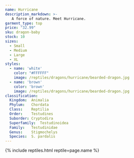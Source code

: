 ```yaml
---
name: Hurricane
description_markdown: >-
   A force of nature. Meet Hurricane.
garment_type: top
price: "32.99" 
sku: dragon-baby
stock: 10
sizes:
  - Small
  - Medium
  - Large
  - XL
styles:
  - name: 'white' 
    color: "#FFFFFF"
    image: /reptiles/dragons/hurricane/bearded-dragon.jpg
  - name: 'brown'
    color: 'brown'
    image: /reptiles/dragons/hurricane/bearded-dragon.jpg
classification:
  Kingdom:	Animalia
  Phylum:	Chordata
  Class:	Reptilia
  Order:	Testudines
  Suborder:	Cryptodira
  Superfamily:	Testudinoidea
  Family:	Testudinidae
  Genus:	Stigmochelys
  Species:	S. pardalis    
---
```

{% include reptiles.html reptile=page.name %}